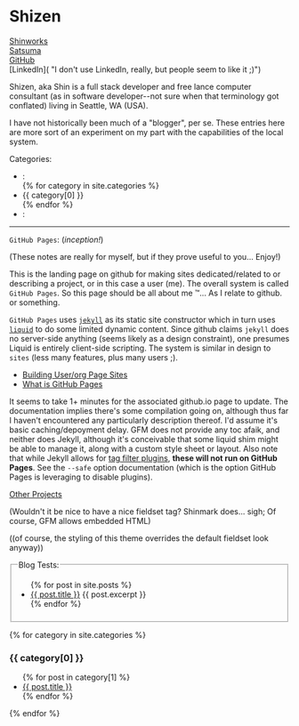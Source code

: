 # Shizen

[Shinworks](www.shinworks.co "My 'professional' website")   
[Satsuma](www.satsuma.me "My personal website")  
[GitHub](https://github.com/Shizen/shizen.github.io)  
[LinkedIn]( "I don't use LinkedIn, really, but people seem to like it ;)")  

Shizen, aka Shin is a full stack developer and free lance computer consultant (as in software developer--not sure when that terminology got conflated) living in Seattle, WA (USA).

I have not historically been much of a "blogger", per se.  These entries here are more sort of an experiment on my part with the capabilities of the local system.

Categories:  

<ul class="horizontal-list">
  <li>:</li>
{% for category in site.categories %}
  <li>{{ category[0] }}</li>
{% endfor %}
  <li>:</li>
</ul>

---

`GitHub Pages`:  (*inception!*)

(These notes are really for myself, but if they prove useful to you... Enjoy!)

This is the landing page on github for making sites dedicated/related to or describing a project, or in this case a user (me).  The overall system is called `GitHub Pages`.  So this page should be all about me :tm:... As I relate to github.  or something.

`GitHub Pages` uses [`jekyll`](https://github.com/jekyll/jekyll) as its static site constructor which in turn uses [`liquid`](https://shopify.github.io/liquid/basics/introduction/) to do some limited dynamic content.  Since github claims `jekyll` does no server-side anything (seems likely as a design constraint), one presumes Liquid is entirely client-side scripting.  The system is similar in design to `sites` (less many features, plus many users ;).

- [Building User/org Page Sites](https://help.github.com/articles/user-organization-and-project-pages/)
- [What is GitHub Pages](https://help.github.com/articles/what-is-github-pages/)

It seems to take 1+ minutes for the associated github.io page to update.  The documentation implies there's some compilation going on, although thus far I haven't encountered any particularly description thereof.  I'd assume it's basic caching/depoyment delay.  GFM does not provide any toc afaik, and neither does Jekyll, although it's conceivable that some liquid shim might be able to manage it, along with a custom style sheet or layout.  Also note that while Jekyll allows for [tag filter plugins](https://jekyllrb.com/docs/plugins/), **these will not run on GitHub Pages**.  See the `--safe` option documentation (which is the option GitHub Pages is leveraging to disable plugins).

[Other Projects](Another.md)

(Wouldn't it be nice to have a nice fieldset tag?  Shinmark does... sigh;  Of course, GFM allows embedded HTML)

((of course, the styling of this theme overrides the default fieldset look anyway))

<fieldset>
  <legend>Blog Tests:</legend>  
  <ul>
    {% for post in site.posts %}
      <li>
        <a href="{{ post.url }}">{{ post.title }}</a>
        {{ post.excerpt }}
      </li>
    {% endfor %}
  </ul>
</fieldset>

{% for category in site.categories %}
  <h3>{{ category[0] }}</h3>
  <ul>
    {% for post in category[1] %}
      <li><a href="{{ post.url }}">{{ post.title }}</a></li>
    {% endfor %}
  </ul>
{% endfor %}
